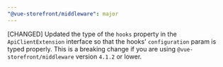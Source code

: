 ```yaml
---
"@vue-storefront/middleware": major
---
```


[CHANGED] Updated the type of the `hooks` property in the `ApiClientExtension` interface so that the hooks' `configuration` param is typed properly. This is a breaking change if you are using `@vue-storefront/middleware` version `4.1.2` or lower.
